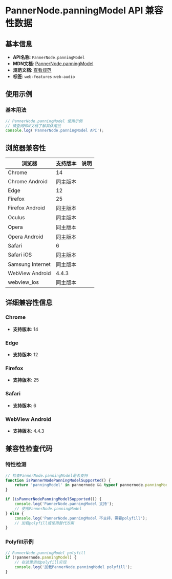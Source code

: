 # PannerNode.panningModel API 兼容性数据

## 基本信息

- **API名称**: `PannerNode.panningModel`
- **MDN文档**: [PannerNode.panningModel](https://developer.mozilla.org/docs/Web/API/PannerNode/panningModel)
- **规范文档**: [查看规范](https://webaudio.github.io/web-audio-api/#dom-pannernode-panningmodel)
- **标签**: `web-features:web-audio`

## 使用示例

### 基本用法

```javascript
// PannerNode.panningModel 使用示例
// 请查阅MDN文档了解具体用法
console.log('PannerNode.panningModel API');
```

## 浏览器兼容性

| 浏览器 | 支持版本 | 说明 |
|--------|----------|------|
| Chrome | 14 |  |
| Chrome Android | 同主版本 |  |
| Edge | 12 |  |
| Firefox | 25 |  |
| Firefox Android | 同主版本 |  |
| Oculus | 同主版本 |  |
| Opera | 同主版本 |  |
| Opera Android | 同主版本 |  |
| Safari | 6 |  |
| Safari iOS | 同主版本 |  |
| Samsung Internet | 同主版本 |  |
| WebView Android | 4.4.3 |  |
| webview_ios | 同主版本 |  |

## 详细兼容性信息

### Chrome

- **支持版本**: 14

### Edge

- **支持版本**: 12

### Firefox

- **支持版本**: 25

### Safari

- **支持版本**: 6

### WebView Android

- **支持版本**: 4.4.3

## 兼容性检查代码

### 特性检测

```javascript
// 检查PannerNode.panningModel是否支持
function isPannerNodePanningModelSupported() {
    return 'panningModel' in pannernode && typeof pannernode.panningModel === 'function';
}

if (isPannerNodePanningModelSupported()) {
    console.log('PannerNode.panningModel 支持');
    // 使用PannerNode.panningModel
} else {
    console.log('PannerNode.panningModel 不支持，需要polyfill');
    // 加载polyfill或使用替代方案
}
```

### Polyfill示例

```javascript
// PannerNode.panningModel polyfill
if (!pannernode.panningModel) {
    // 在这里添加polyfill实现
    console.log('加载PannerNode.panningModel polyfill');
}
```

